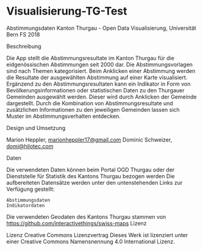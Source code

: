 # Visualisierung-TG-Test

Abstimmungsdaten Kanton Thurgau - Open Data Visualisierung, Universität Bern FS 2018


Beschreibung

Die App stellt die Abstimmungsresultate im Kanton Thurgau für die eidgenössischen Abstimmungen seit 2000 dar. Die Abstimmungsvorlagen sind nach Themen kategorisiert. Beim Anklicken einer Abstimmung werden die Resultate der ausgewählten Abstimmung auf einer Karte visualisiert. Ergänzend zu den Abstimmungsresultaten kann ein Indikator in Form von Bevölkerungsinformationen oder statistischen Daten zu den Thurgauer Gemeinden ausgewählt werden. Dieser wird durch Anklicken der Gemeinde dargestellt. Durch die Kombination von Abstimmungsresultate und zusätzlichen Informationen zu den jeweiligen Gemeinden lassen sich Muster im Abstimmungsverhalten entdecken.


Design und Umsetzung

Marion Heppler, marionheppler17@gmail.com
Dominic Schweizer, domi@hilotec.com


Daten

Die verwendeten Daten können beim Portal OGD Thurgau oder der Dienststelle für Statistik des Kantons Thurgau bezogen werden Die aufbereiteten Datensätze werden unter den untenstehenden Links zur Verfügung gestellt:

    Abstimmungsdaten
    Indikatordaten

Die verwendeten Geodaten des Kantons Thurgau stammen von https://github.com/interactivethings/swiss-maps
Lizenz

Lizenz Creative Commons Lizenzvertrag
Dieses Werk ist lizenziert unter einer Creative Commons Namensnennung 4.0 International Lizenz.
